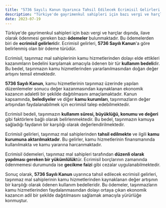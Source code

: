 ```yaml
---
title: "5736 Sayılı Kanun Uyarınca Tahsil Edilecek Ecrimisil Gelirleri Nedir?"
description: "Türkiye'de gayrimenkul sahipleri için bazı vergi ve harçlar dışında, ilave olarak ödenmesi gereken bazı ödemeler bulunmaktadır"
date: 2023-07-19
---
```


Türkiye'de gayrimenkul sahipleri için bazı vergi ve harçlar dışında, ilave olarak ödenmesi gereken bazı **ödemeler**
bulunmaktadır. Bu ödemelerden biri de **ecrimisil gelirleri**dir. Ecrimisil gelirleri, **5736 Sayılı Kanun**'a göre
belirlenmiş olan bir ödeme türüdür.

Ecrimisil, taşınmaz mal sahiplerinin kamu hizmetlerinden dolayı elde ettikleri kazanımların bedelini karşılamak amacıyla
ödenen bir tür **kullanım bedeli**dir. Bu bedel, taşınmazın kamu hizmetlerinden yararlanılmasından doğan değer artışını
temsil etmektedir.

**5736 Sayılı Kanun**, kamu hizmetlerinin taşınmaz üzerinde yapılan düzenlemeler sonucu değer kazanmasından kaynaklanan
ekonomik kazancın adaletli bir şekilde dağıtılmasını amaçlamaktadır. Kanun kapsamında, **belediyeler** ve diğer **kamu
kurumları**, taşınmazların değer artışından faydalanabilmek için ecrimisil talep edebilmektedir.

Ecrimisil bedeli, taşınmazın **kullanım süresi, büyüklüğü, konumu ve değeri** gibi faktörlere bağlı olarak
belirlenmektedir. Bu bedel, taşınmazın kamuya sağladığı faydanın bir karşılığı olarak değerlendirilmektedir.

Ecrimisil gelirleri, taşınmaz mal sahiplerinden **tahsil edilmekte** ve ilgili **kamu kurumuna aktarılmaktadır**. Bu
gelirler, kamu hizmetlerinin finansmanında kullanılmakta ve kamu yararına harcanmaktadır.

Ecrimisil ödemeleri, taşınmaz mal sahipleri tarafından **düzenli olarak yapılması gereken bir yükümlülük**tür. Ecrimisil
borçlarının zamanında ödenmemesi durumunda ise **gecikme faizi** gibi cezalar uygulanabilmektedir.

Sonuç olarak, **5736 Sayılı Kanun** uyarınca tahsil edilecek ecrimisil gelirleri, taşınmaz mal sahiplerinin kamu
hizmetlerinden kaynaklanan değer artışının bir karşılığı olarak ödenen kullanım bedelleridir. Bu ödemeler, taşınmazların
kamu hizmetlerinden faydalanmasından dolayı ortaya çıkan ekonomik kazancın adil bir şekilde dağıtılmasını sağlamak
amacıyla yürürlüğe konmuştur.

